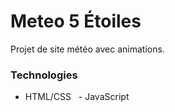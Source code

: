 # Meteo 5 Étoiles  
Projet de site météo avec animations.  

### Technologies  
- HTML/CSS  
- JavaScript
